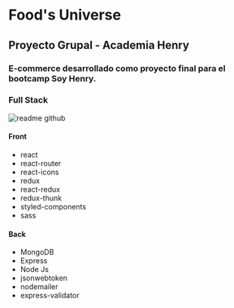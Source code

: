 # Food's Universe

## Proyecto Grupal - Academia Henry

### E-commerce desarrollado como proyecto final para el bootcamp Soy Henry.

### Full Stack


![readme github](https://user-images.githubusercontent.com/39442992/177015931-903fb9c4-9164-4616-a562-07598c18070f.png)

#### Front 

-   react
-   react-router
-   react-icons
-   redux
-   react-redux
-   redux-thunk
-   styled-components
-   sass

#### Back 

-   MongoDB
-   Express
-   Node Js
-   jsonwebtoken
-   nodemailer
-   express-validator



